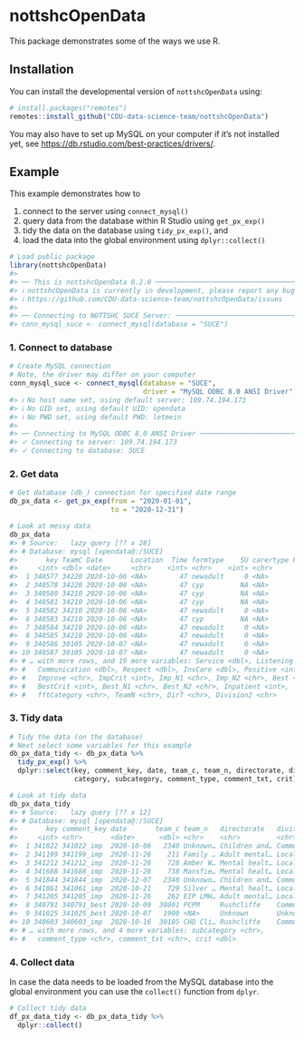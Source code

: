 
<!-- README.md is generated from README.Rmd. Please edit that file -->

# nottshcOpenData

<!-- badges: start -->
<!-- badges: end -->

This package demonstrates some of the ways we use R.

## Installation

You can install the developmental version of `nottshcOpenData` using:

``` r
# install.packages("remotes")
remotes::install_github("CDU-data-science-team/nottshcOpenData")
```

You may also have to set up MySQL on your computer if it’s not installed
yet, see <https://db.rstudio.com/best-practices/drivers/>.

## Example

This example demonstrates how to

1.  connect to the server using `connect_mysql()`
2.  query data from the database within R Studio using `get_px_exp()`
3.  tidy the data on the database using `tidy_px_exp()`, and
4.  load the data into the global environment using `dplyr::collect()`

``` r
# Load public package
library(nottshcOpenData)
#> 
#> ── This is nottshcOpenData 0.2.0 ───────────────────────────────────────────────
#> ℹ nottshcOpenData is currently in development, please report any bugs or ideas at:
#> ℹ https://github.com/CDU-data-science-team/nottshcOpenData/issues
#> 
#> ── Connecting to NOTTSHC SUCE Server: ──────────────────────────────────────────
#> conn_mysql_suce <- connect_mysql(database = "SUCE")
```

### 1. Connect to database

``` r
# Create MySQL connection
# Note, the driver may differ on your computer
conn_mysql_suce <- connect_mysql(database = "SUCE",
                                 driver = "MySQL ODBC 8.0 ANSI Driver")
#> ℹ No host name set, using default server: 109.74.194.173
#> ℹ No UID set, using default UID: opendata
#> ℹ No PWD set, using default PWD: letmein
#> 
#> ── Connecting to MySQL ODBC 8.0 ANSI Driver ────────────────────────────────────
#> ✓ Connecting to server: 109.74.194.173
#> ✓ Connecting to database: SUCE
```

### 2. Get data

``` r
# Get database (db_) connection for specified date range 
db_px_data <- get_px_exp(from = "2020-01-01",
                         to = "2020-12-31")

# Look at messy data
db_px_data
#> # Source:   lazy query [?? x 28]
#> # Database: mysql [opendata@:/SUCE]
#>       key TeamC Date       Location  Time formtype    SU carertype Promoter
#>     <int> <dbl> <date>     <chr>    <int> <chr>    <int> <chr>        <int>
#>  1 340577 34220 2020-10-06 <NA>        47 newadult     0 <NA>             4
#>  2 340578 34220 2020-10-06 <NA>        47 cyp         NA <NA>             5
#>  3 340580 34210 2020-10-06 <NA>        47 cyp         NA <NA>             5
#>  4 340581 34210 2020-10-06 <NA>        47 cyp         NA <NA>             5
#>  5 340582 34210 2020-10-06 <NA>        47 newadult     0 <NA>             5
#>  6 340583 34210 2020-10-06 <NA>        47 cyp         NA <NA>             5
#>  7 340584 34210 2020-10-06 <NA>        47 newadult     0 <NA>             5
#>  8 340585 34210 2020-10-06 <NA>        47 newadult     0 <NA>             2
#>  9 340586 30105 2020-10-07 <NA>        47 newadult     0 <NA>             4
#> 10 340587 30105 2020-10-07 <NA>        47 newadult     0 <NA>             5
#> # … with more rows, and 19 more variables: Service <dbl>, Listening <dbl>,
#> #   Communication <dbl>, Respect <dbl>, InvCare <dbl>, Positive <int>,
#> #   Improve <chr>, ImpCrit <int>, Imp_N1 <chr>, Imp_N2 <chr>, Best <chr>,
#> #   BestCrit <int>, Best_N1 <chr>, Best_N2 <chr>, Inpatient <int>,
#> #   fftCategory <chr>, TeamN <chr>, DirT <chr>, Division2 <chr>
```

### 3. Tidy data

``` r
# Tidy the data (on the database)
# Next select some variables for this example
db_px_data_tidy <- db_px_data %>% 
  tidy_px_exp() %>% 
  dplyr::select(key, comment_key, date, team_c, team_n, directorate, division,
                category, subcategory, comment_type, comment_txt, crit)

# Look at tidy data
db_px_data_tidy
#> # Source:   lazy query [?? x 12]
#> # Database: mysql [opendata@:/SUCE]
#>       key comment_key date       team_c team_n   directorate   division category
#>     <int> <chr>       <date>      <dbl> <chr>    <chr>         <chr>    <chr>   
#>  1 341022 341022_imp  2020-10-06   2340 Unknown… Children and… Communi… Access  
#>  2 341199 341199_imp  2020-11-26    211 Family … Adult mental… Local p… Access  
#>  3 341212 341212_imp  2020-11-26    728 Amber W… Mental healt… Local p… Access  
#>  4 341688 341688_imp  2020-11-28    738 Mansfie… Mental healt… Local p… Access  
#>  5 341844 341844_imp  2020-12-07   2340 Unknown… Children and… Communi… Access  
#>  6 341061 341061_imp  2020-10-21    729 Silver … Mental healt… Local p… Access  
#>  7 341205 341205_imp  2020-11-26    262 EIP LMH… Adult mental… Local p… Access  
#>  8 340791 340791_best 2020-10-09  30801 PCPM     Rushcliffe    Communi… Access  
#>  9 341025 341025_best 2020-10-07   1900 <NA>     Unknown       Unknown  Access  
#> 10 340603 340603_imp  2020-10-16  30105 CHD Cli… Rushcliffe    Communi… Access  
#> # … with more rows, and 4 more variables: subcategory <chr>,
#> #   comment_type <chr>, comment_txt <chr>, crit <dbl>
```

### 4. Collect data

In case the data needs to be loaded from the MySQL database into the
global environment you can use the `collect()` function from `dplyr`.

``` r
# Collect tidy data
df_px_data_tidy <- db_px_data_tidy %>% 
  dplyr::collect()
```
